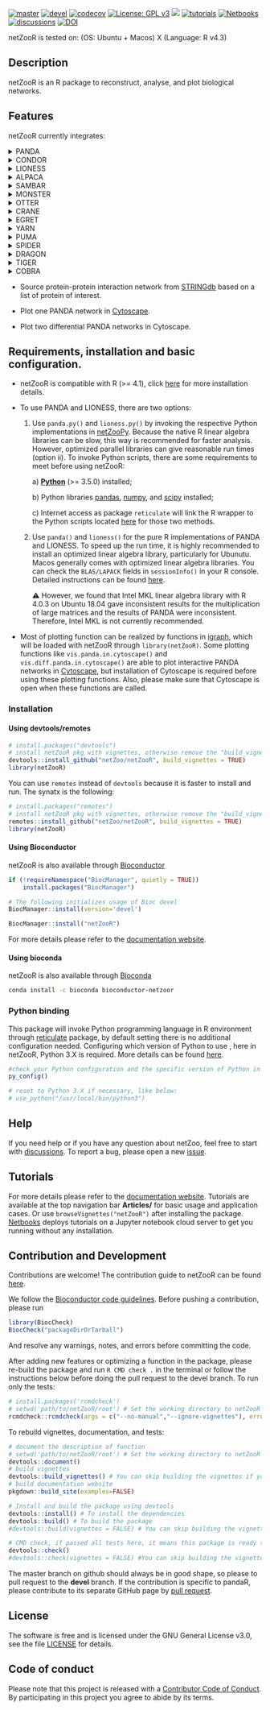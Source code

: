[![master](https://github.com/netZoo/netZooR/actions/workflows/main.yml/badge.svg?branch=master)](https://github.com/netZoo/netZooR/actions/workflows/main.yml)
[![devel](https://github.com/netZoo/netZooR/actions/workflows/main.yml/badge.svg?branch=devel)](https://github.com/netZoo/netZooR/actions/workflows/main.yml)
[![codecov](https://codecov.io/gh/netZoo/netZooR/branch/devel/graph/badge.svg)](https://codecov.io/gh/netZoo/netZooR)
[![License: GPL v3](https://img.shields.io/badge/License-GPLv3-blue.svg)](https://www.gnu.org/licenses/gpl-3.0)
<a href="https://netzoo.github.io/netZooR/"><img src="https://img.shields.io/badge/docs-passing-green"></a>
[![tutorials](https://img.shields.io/badge/netZooR-tutorials-9cf)](https://github.com/netZoo/netZooR/tree/master/vignettes)
[![Netbooks](https://img.shields.io/badge/netZooR-Netbooks-ff69b4)](http://netbooks.networkmedicine.org/user/marouenbg/notebooks/Welcome_to_netBooks.ipynb?)
[![discussions](https://img.shields.io/badge/netZooR-discussions-orange)](https://github.com/netZoo/netZooR/discussions)
[![DOI](https://zenodo.org/badge/190646802.svg)](https://zenodo.org/badge/latestdoi/190646802)

netZooR is tested on: (OS: Ubuntu + Macos) X (Language: R v4.3)

## Description
netZooR is an R package to reconstruct, analyse, and plot biological networks.

## Features

netZooR currently integrates:

<details>
<summary>PANDA</summary>
<b>PANDA</b> (Passing Attributes between Networks for Data Assimilation) <a href="http://journals.plos.org/plosone/article?id=10.1371/journal.pone.0064832">Glass et al. 2013</a>: PANDA is a method for estimating bipartite gene regulatory networks (GRNs) consisting of two types of nodes: transcription factors (TFs) and genes. An edge between TF $i$ and gene $j$ indicates that gene $j$ is regulated by TF $i$. The edge weight represents the strength of evidence for this regulatory relationship obtained by integrating three types of biological data: gene expression data, protein-protein interaction (PPI) data, and transcription factor binding motif (TFBM) data. PANDA is an iterative approach that begins with a seed GRN estimated from TFBMs and uses message passing between data types to refine the seed network to a final GRN that is consistent with the information contained in gene expression, PPI, and TFBM data. 
</details>

<details>
<summary>CONDOR</summary>
<b>CONDOR</b> (COmplex Network Description Of Regulators) <a href="http://journals.plos.org/ploscompbiol/article?id=10.1371/journal.pcbi.1005033">Platig et al. 2016</a>: CONDOR is a tool for community detection in bipartite networks. Many community detection methods for unipartite networks are based on the concept of maximizing a modularity metric that compares the weight of edges within communities to the weight of edges between communities, prioritizing community assignments with higher values of the former relative to the latter. CONDOR extends this concept to bipartite networks by optimizing a bipartite version of modularity defined by <a href="https://pubmed.ncbi.nlm.nih.gov/18233893/">Barber (2007)</a>. To enable bipartite community detection on large networks such gene regulatory networks, CONDOR uses a fast unipartite modularity maximization method on one of the two unipartite projections of the bipartite network.  In Platig et al. (2016), CONDOR is applied to bipartite networks of single nucleotide polymorphisms (SNPs) and gene expression, where a network edge from a SNP node to a gene node is indicative of an association between the SNP and the gene expression level, commonly known as an expression quantitative trait locus (eQTL). Communities detected with CONDOR contained local hub nodes ("core SNPs") enriched for association with disease, suggesting that functional eQTL relationships are encoded at the community level.
</details>

<details>
<summary>LIONESS</summary>
<b>LIONESS</b> (Linear Interpolation to Obtain Network Estimates for Single Samples) <a href="https://doi.org/10.1016/j.isci.2019.03.021">Kuijjer et al. 2019</a>: LIONESS is a flexible method for single-sample network integration. The machinery behind LIONESS is a leave-one-out approach. To construct a single-sample network for sample $i$, a first network is estimated on the full dataset and a second network is estimated on the dataset with sample $i$ withheld. The single-sample network is then estimated based on the difference between these two networks. Any method that can be used to estimate a network can be used with LIONESS to estimate single-sample networks. Two common use cases are the use of LIONESS to generate single-sample GRNs based on PANDA and the use of LIONESS to generate single-sample Pearson correlation networks.
</details>

<details>
<summary>ALPACA</summary>
<b>ALPACA</b> (ALtered Partitions Across Community Architectures) <a href="https://www.nature.com/articles/s41540-018-0052-5">Padi and Quackenbush 2018</a>: ALPACA is a method for differential network analysis that is based on a novel approach to comparison of network community structures. Comparisons of community structure have typically been accomplished by assessing which nodes switch community membership between networks ("community comparison") or by computing the edge weight differences by subtracting the adjacency matrices of two networks and then performing community detection on the resulting differential network ("edge subtraction"). Both these approaches have important limitations. Community comparison is subject to a resolution limit and cannot detect differences smaller than the average community size in a network. Edge subtraction transfers noise from both of the original networks to the differential network, leading to an imprecise estimator. Moreover, positive and negative edge differences cannot be distinguished in the subsequent community detection performed on the differential network. 

  In contrast to community comparison and edge subtraction, ALPACA compares the community structure of two networks by optimizing a new metric: "differential modularity". In the ALPACA algorithm, one network is defined as the reference network and the second is defined as the perturbed network. The differential modularity metric measures the extent to which edges in a community in the perturbed network differ from those that would be expected by random chance according to a null distribution based on the reference network. Community structure of the perturbed network is determined by maximizing this differential modularity. The resulting communities are "differential modules" that show how the perturbed network differs from the reference network at the community level.
</details>

<details>
<summary>SAMBAR</summary>
<b>SAMBAR</b> (Subtyping Agglomerated Mutations By Annotation Relations) <a href="https://www.nature.com/articles/s41416-018-0109-7">Kuijjer et al.</a>: SAMBAR is a tool for studying cancer subtypes based on patterns of somatic mutations in curated biological pathways. Rather than characterize cancer according to mutations at the gene level, SAMBAR agglomerates mutations within pathways to define a pathway mutation score. To avoid bias based on pathway representation, these pathway mutation scores correct for the number of genes in each pathway as well as the number of times each gene is represented in the universe of pathways. By taking a pathway rather than gene-by-gene lens, SAMBAR both de-sparsifies somatic mutation data and incorporates important prior biological knowledge. Kuijjer et al. (2018) demonstrate that SAMBAR is capable of outperforming other methods for cancer subtyping, producing subtypes with greater between-subtype distances; the authors use SAMBAR for a pan-cancer subtyping analysis that identifies four diverse pan-cancer subtypes linked to distinct molecular processes. 
</details>

<details>
<summary>MONSTER</summary>
<b>MONSTER</b> (Modeling Network State Transitions from Expression and Regulatory data) <a href="https://doi.org/10.1186/s12918-017-0517-y">Schlauch et al.</a>: MONSTER is a method for estimating transitions between network states by modeling the adjacency matrix of one state as a linear transformation of the adjacency matrix of another. Like LIONESS, MONSTER is a flexible method that does not require a particular type of network structure. MONSTER models the perturbation of an initial network A into a perturbed network B according to a matrix product B = AT. T is a transition matrix encoding the changes that map A to B. When A and B are gene regulatory networks, i.e., bipartite networks between TFs and genes, the MONSTER framework leads naturally to the definition of TF involvement as the sum of the off-diagonal weights for a transcription factor $i$ in the transition matrix T. This perspective enables MONSTER to identify differentially involved TFs that contribute to network transitions differently between different conditions. This dimension cannot be captured from a traditional differential expression analysis of TFs, which will not detect TFs that have the same concentration between conditions.
</details>

<details>
<summary>OTTER</summary>
<b>OTTER</b> (Optimization to Estimate Regulation) <a href="https://www.biorxiv.org/content/10.1101/2020.06.23.167999v2.abstract">Weighill et al.</a>: OTTER is a GRN inference method based on the idea that observed biological data (PPI data and gene co-expression data) are projections of a bipartite GRN between TFs and genes. Specifically, PPI data represent the projection of the GRN onto the TF-TF space and gene co-expression data represent the projection of the GRN onto the gene-gene space. OTTER reframes the problem of GRN inference as a problem of relaxed graph matching and finds a GRN that has optimal agreement with the observed PPI and coexpression data. The OTTER objective function is tunable in two ways: first, one can prioritize matching the PPI data or the coexpression data more heavily depending on one's confidence in the data source; second, there is a regularization parameter that can be applied to induce sparsity on the estimated GRN. The OTTER objective function can be solved using spectral decomposition techniques and gradient descent; the latter is shown to be closely related to the PANDA message-passing approach (Glass et al. 2013).
</details>

<details>
<summary>CRANE</summary>
<b>CRANE</b> (Constrained Random Alteration of Network Edges) <a href="https://doi.org/10.3389/fgene.2020.603264">Lim et al.</a>: CRANE is a method for determining statistical significance of structural differences between networks.  Analysis with CRANE is a four-phase process. The first step of CRANE is to estimate two networks: a reference network and a perturbed network. In the same spirit as LIONESS, CRANE is flexible: any network inference method (e.g., correlation, partial correlation, PANDA) can be used at this stage. In the second step, differential features are determined by comparing the reference and perturbed networks. Here, CRANE is again flexible: such differential features could arise from simple measures such as a comparison of node degree or centrality, or from more nuanced techniques such as differential module detection with ALPACA. Third, a large number of constrained random networks are developed based on the network structure of the reference network. By comparing each random network with the original reference network, a set of null differential measures is obtained. Fourth, the observed differential features from step two can be compared with the null distribution from step three to generate empirical p-values. A typical workflow for applying CRANE in NetZooR would involve fitting PANDA networks in step one and using ALPACA to estimate differential modules in step two. 
</details>

<details>
<summary>EGRET</summary>
<b>EGRET</b> (Estimating the Genetic Regulatory effects on TFs) <a href="https://www.genome.org/cgi/doi/10.1101/gr.275107.120">Weighill et al.</a>: EGRET incorporates genetic variants as a fourth data type in the PANDA message-passing framework, enabling the estimation of genotype-specific GRNs. Genetic variants can alter transcription factor binding by affecting the composition of motif sites on the DNA. Not every genetic variant has such an affect; EGRET incorporates only genetic variants which have (1) been shown to be associated with gene expression (expression quantitative trait loci, or eQTL), and (2) are predicted to affect transcription factor binding based on a tool called QBiC (Martin et al. 2019). This information is used in combination with TFBM predictions as input to the PANDA message-passing framework. The resulting EGRET network is a genotype-specific bipartite GRN that is similar to a PANDA network but incorporates the information contained by individual genetic variation.
</details>

<details>
<summary>YARN</summary>
<b>YARN</b> (Yet Another RNa-seq package) <a href="https://bmcbioinformatics.biomedcentral.com/articles/10.1186/s12859-017-1847-x">Paulsson et al.</a>: YARN is a package that combines quality control, gene filtering, and normalization steps to streamline the preprocessing of large-scale, multi-tissue gene expression data from resources such as the Genotype-Tissue Expression (GTEx) project.  Among other steps, YARN uses principal coordinate analysis (PCoA) to determine if samples collected from different sites on the same tissue (for example, transverse and sigmoid colon) can be treated as "transcriptionally indistinguishable" and grouped together to increase power for downstream analyses. Paulsson et al. (2017) demonstrate the use of YARN to develop a pan-cancer RNA-seq dataset for 30,333 genes from 9435 samples across 38 tissues from the GTEx dataset.
</details>

<details>
<summary>PUMA</summary>
<b>PUMA</b> (PANDA Using MicroRNA Associations) <a href="https://www.sciencedirect.com/science/article/pii/S2589004219300872">Kuijjer et al.</a> extends the PANDA framework to model how microRNAs (miRNAs) participate in gene regulatory networks. PUMA networks are bipartite networks that consist of a regulatory layer and a layer of genes being regulated, similar to PANDA networks. While the regulatory layer of PANDA networks consists only of transcription factors (TFs), the regulatory layer of PUMA networks consists of both TFs and miRNAs. A PUMA network is seeded using a combination of input data sources such as motif scans or ChIP-seq data (for TF-gene edges) and an miRNA target prediction tool such as TargetScan or miRanda (for miRNA-gene edges). PUMA uses a message passing framework similar to PANDA to integrate this prior information with gene-gene coexpression and protein-protein interactions to estimate a final regulatory network incorporating miRNAs. Kuijjer and colleagues [7] apply PUMA to 38 GTEx tissues and demonstrate that PUMA can identify important patterns in tissue-specific regulation of genes by miRNA.
</details>

<details>
<summary>SPIDER</summary>
<b>SPIDER</b> (Seeding PANDA Interactions to Derive Epigenetic Regulation) <a href="https://www.nature.com/articles/s41540-021-00208-3">Sonawane et al.</a> extends the PANDA framework by incorporating DNase-Seq data to account for chromatin state for the prediction of TF binding sites. The method consists of processing DNase-Seq data to find open chromatin regions and build a “mask” matrix that is then overlaid on the TF-gene motif network to select binding sites that are available fro TF binding. This method can be applied for various biological contexts such as cell lines and tissues. Sonawane and colleagues have employed their method to model cell- type specific GRNs using DNase-Seq data from ENCODE and showed that integrating epigenetic data in SPIDER networks allows building more accurate networks.
</details>

<details>
<summary>DRAGON</summary>
<b>DRAGON</b> (Determining Regulatory Associations using Graphical models on Omics Networks) <a href="https://arxiv.org/abs/2104.01690">Shutta, Weighill et al.</a> is a method for estimating multiomic Gaussian graphical models (GGMs, also known as partial correlation networks) that incorporate two different omics data types. DRAGON builds off of the popular covariance shrinkage method of Ledoit and Wolf with an optimization approach that explicitly accounts for the differences in two separate omics "layers" in the shrinkage estimator. The resulting sparse covariance matrix is then inverted to obtain a precision matrix estimate and a corresponding GGM.  Although GGMs assume normally distributed data, DRAGON can be used on any type of continuous data by transforming data to approximate normality prior to network estimation. Currently, DRAGON can be applied to estimate networks with two different types of omics data. Investigators interested in applying DRAGON to more than two types of omics data can consider estimating pairwise networks and "chaining" them together.
</details>

<details>
<summary>TIGER</summary>
<b>TIGER</b> (Transcription Inference using Gene Expression and Regulatory Data) <a href="https://www.biorxiv.org/content/10.1101/2022.12.12.520141v1">Chen et al.</a> is a Bayesian matrix factorization framework that combines prior TF binding knowledge, such as from the DoRothEA database, with gene expression data from experiments. It estimates individual-level TF activities (TFA) and context-specific gene regulatory networks (GRN). Unlike other methods, TIGER can flexibly model activation and inhibition events, prioritize essential edges, shrink irrelevant edges towards zero using a sparse Bayesian prior, and simultaneously estimate TF activity levels and the underlying regulatory network. It is important to note that TIGER works most appropriately with large sample size datasets like TCGA to include a wide range of TFs due to its lower rank constraint.
</details>

<details>
<summary>COBRA</summary>
<b>COBRA</b> (Co-expression Batch Reduction Adjustment) Micheletti, Schlauch et al. is method for correction of high-order batch effects such as those that persist in co-expression networks. Batch effects and other covariates are known to induce spurious associations in co-expression networks and confound differential gene expression analyses. These effects are corrected for using various methods prior to downstream analyses such as the inference of co-expression networks and computing differences between them. In differential co-expression analysis, the pairwise joint distribution of genes is considered rather than independently analyzing the distribution of expression levels for each individual gene. Computing co-expression matrices after standard batch correction on gene expression data is not sufficient to account for the possibility of batch-induced changes in the correlation between genes as existing batch correction methods act solely on the marginal distribution of each gene. Consequently, uncorrected, artifactual differential co-expression can skew the correlation structure such that network-based methods that use gene co-expression can produce false, nonbiological associations even using data corrected using standard batch correction. Co-expression Batch Reduction Adjustment (COBRA) addresses this question by computing a batch-corrected gene co-expression matrix based on estimating a conditional covariance matrix. COBRA estimates a reduced set of parameters that express the co-expression matrix as a function of the sample covariates and can be used to control for continuous and categorical covariates. The method is computationally fast and makes use of the inherently modular structure of genomic data to estimate accurate gene regulatory associations and enable functional analysis for high-dimensional genomic data.
</details>

* Source protein-protein interaction network from [STRINGdb](https://string-db.org/) based on a list of protein of interest.

* Plot one PANDA network in [Cytoscape](https://cytoscape.org/).

* Plot two differential PANDA networks in Cytoscape.

## Requirements, installation and basic configuration.

- netZooR is compatible with R (>= 4.1),  click [here](https://www.r-project.org/) for more installation details.

- To use PANDA and LIONESS, there are two options: 

  1. Use `panda.py()` and `lioness.py()` by invoking the respective Python implementations in [netZooPy]((https://github.com/netZoo/netZooPy/tree/netZoo)). Because the native R linear algebra libraries can be slow, this way is recommended for faster analysis. However, optimized parallel libraries can give reasonable run times (option ii). To invoke Python scripts, there are some requirements to meet before using netZooR:

     a) [**Python**](https://www.python.org/downloads/) (>= 3.5.0) installed;

     b) Python libraries [pandas](https://pandas.pydata.org/), [numpy](https://numpy.org/), and [scipy](https://www.scipy.org/) installed;

     c) Internet access as package `reticulate` will link the R wrapper to the Python scripts located [here](https://github.com/netZoo/netZooPy/tree/netZoo) for those two methods.

  2. Use `panda()` and `lioness()` for the pure R implementations of PANDA and LIONESS. To speed up the run time, it is highly recommended to install an optimized linear algebra library, particularly for Ubunutu. Macos generally comes with optimized linear algebra libraries. You can check the `BLAS/LAPACK` fields in `sessionInfo()` in your R console. Detailed instructions can be found [here](https://csantill.github.io/RPerformanceWBLAS/).

     :warning: However, we found that Intel MKL linear algebra library with R 4.0.3 on Ubuntu 18.04 gave inconsistent results for the multiplication of large matrices and the results of PANDA were inconsistent. Therefore, Intel MKL is not currently recommended. 


- Most of plotting function can be realized by functions in [igraph](https://igraph.org/redirect.html), which will be loaded with netZooR through `library(netZooR)`. Some plotting functions like `vis.panda.in.cytoscape()` and `vis.diff.panda.in.cytoscape()` are able to plot interactive PANDA networks in [Cytoscape](https://cytoscape.org/), but installation of Cytoscape is required before using these plotting functions. Also, please make sure that Cytoscape is open when these functions are called.

### Installation

#### Using devtools/remotes

```r
# install.packages("devtools") 
# install netZooR pkg with vignettes, otherwise remove the "build_vignettes = TRUE" argument.
devtools::install_github("netZoo/netZooR", build_vignettes = TRUE)
library(netZooR)
```
You can use `remotes` instead of `devtools` because it is faster to install and run. The synatx is the following:

```r
# install.packages("remotes") 
# install netZooR pkg with vignettes, otherwise remove the "build_vignettes = TRUE" argument.
remotes::install_github("netZoo/netZooR", build_vignettes = TRUE)
library(netZooR)
```

#### Using Bioconductor

netZooR is also available through [Bioconductor](https://bioconductor.org/packages/netZooR)

```r
if (!requireNamespace("BiocManager", quietly = TRUE))
    install.packages("BiocManager")

# The following initializes usage of Bioc devel
BiocManager::install(version='devel')

BiocManager::install("netZooR")
```

For more details please refer to the [documentation website](https://netzoo.github.io/netZooR/).

#### Using bioconda

netZooR is also available through [Bioconda](https://bioconda.github.io/recipes/bioconductor-netzoor/README.html#package-bioconductor-netzoor)

```bash
conda install -c bioconda bioconductor-netzoor
```

### Python binding

This package will invoke Python programming language in R environment through [reticulate](https://rstudio.github.io/reticulate/) package, by default setting there is no additional configuration needed.
Configuring which version of Python to use , here in netZooR, Python 3.X is required. More details can be found [here](https://cran.r-project.org/web/packages/reticulate/vignettes/versions.html).

```r
#check your Python configuration and the specific version of Python in use currently
py_config()

# reset to Python 3.X if necessary, like below:
# use_python("/usr/local/bin/python3")

```

## Help

If you need help or if you have any question about netZoo, feel free to start with [discussions](https://github.com/netZoo/netZooR/discussions).
To report a bug, please open a new [issue](https://github.com/netZoo/netZooR/issues).


## Tutorials
For more details please refer to the [documentation website](https://netzoo.github.io/netZooR/). Tutorials are available at the top navigation bar **Articles/** for basic usage and application cases.
Or use `browseVignettes("netZooR")` after installing the package. [Netbooks](http://netbooks.networkmedicine.org) deploys tutorials on a Jupyter notebook cloud server to get you running without any installation.

## Contribution and Development
Contributions are welcome! The contribution guide to netZooR can be found [here](https://netzoo.github.io/contribute/contribute/). 

We follow the [Bioconductor code guidelines](https://bioconductor.org/packages/devel/bioc/vignettes/BiocCheck/inst/doc/BiocCheck.html). Before pushing a contribution, please run

```r
library(BiocCheck)
BiocCheck("packageDirOrTarball")
```
And resolve any warnings, notes, and errors before committing the code.

After adding new features or optimizing a function in the package, please re-build the package and run `R CMD check .` in the terminal or follow the instructions below before doing the pull request to the devel branch.
To run only the tests:
```r
# install.packages('rcmdcheck')
# setwd('path/to/netZooR/root') # Set the working directory to netZooR root
rcmdcheck::rcmdcheck(args = c("--no-manual","--ignore-vignettes"), error_on = "error", build_args="--no-build-vignettes")
```
To rebuild vignettes, documentation, and tests:
```r
# document the description of function
# setwd('path/to/netZooR/root') # Set the working directory to netZooR root
devtools::document()
# build vignettes
devtools::build_vignettes() # You can skip building the vignettes if you are not contributing a vignette
# build documentation website
pkgdown::build_site(examples=FALSE)

# Install and build the package using devtools
devtools::install() # To install the dependencies
devtools::build() # To build the package
#devtools::build(vignettes = FALSE) # You can skip building the vignettes if you are not contributing a vignette

# CMD check, if passed all tests here, it means this package is ready to pull request to the devel branch. Otherwise, fix the bug before pulling request.
devtools::check()
#devtools::check(vignettes = FALSE) #You can skip building the vignettes if you are not contributing a vignette
```

The master branch on github should always be in good shape, so please to pull request to the **devel** branch.
If the contribution is specific to pandaR, please contribute to its separate GitHub page by [pull request](https://github.com/jnpaulson/pandaR). 

## License
The software is free and is licensed under the GNU General License v3.0, see the file [LICENSE](LICENSE) for details.

## Code of conduct
Please note that this project is released with a [Contributor Code of Conduct](CONDUCT.md). By participating in this project you agree to abide by its terms.

